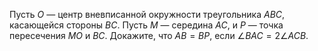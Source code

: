 Пусть $O$ — центр вневписанной окружности треугольника $ABC$, касающейся стороны $BC$. Пусть $M$ — середина $AC$, и $P$ — точка пересечения $MO$ и $BC$. Докажите, что $AB=BP$, если $\angle BAC=2\angle ACB$.